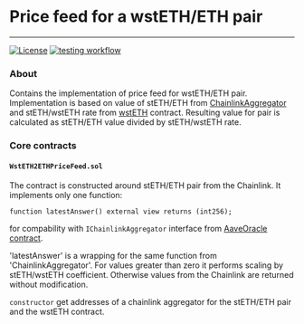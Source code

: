 # Price feed for a wstETH/ETH pair

------------------------------------------------------------

[![License](https://img.shields.io/badge/License-MIT-blue.svg)](LICENSE)
[![testing workflow](https://github.com/lidofinance/wsteth-eth-price-feed/actions/workflows/tests.yaml/badge.svg?branch=main)](https://github.com/lidofinance/wsteth-eth-price-feed/actions/workflows/tests.yaml)

### About

Contains the implementation of price feed for wstETH/ETH pair. 
Implementation is based on value of stETH/ETH from [ChainlinkAggregator](0x86392dC19c0b719886221c78AB11eb8Cf5c52812) and stETH/wstETH rate from [wstETH](0x7f39c581f595b53c5cb19bd0b3f8da6c935e2ca0) contract.
Resulting value for pair is calculated as stETH/ETH value divided by stETH/wstETH rate.

### Core contracts

#### `WstETH2ETHPriceFeed.sol`

The contract is constructed around stETH/ETH pair from the Chainlink. It implements only one function:

```function latestAnswer() external view returns (int256);```

for compability with `IChainlinkAggregator` interface from [AaveOracle contract](0xA50ba011c48153De246E5192C8f9258A2ba79Ca9).

'latestAnswer' is a wrapping for the same function from 'ChainlinkAggregator'. For values greater than zero it performs scaling by stETH/wstETH coefficient. Otherwise values from the Chainlink are returned without modification.

`constructor` get addresses of a chainlink aggregator for the stETH/ETH pair and the wstETH contract.
